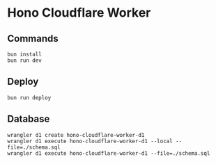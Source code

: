 # Hono Cloudflare Worker

## Commands

```
bun install
bun run dev
```

## Deploy

```
bun run deploy
```

## Database

```shell
wrangler d1 create hono-cloudflare-worker-d1
wrangler d1 execute hono-cloudflare-worker-d1 --local --file=./schema.sql
wrangler d1 execute hono-cloudflare-worker-d1 --file=./schema.sql
```
